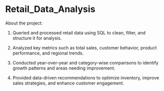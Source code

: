 # Retail_Data_Analysis
About the project:
1) Queried and processed retail data using SQL to clean, filter, and structure it for analysis.

2) Analyzed key metrics such as total sales, customer behavior, product performance, and regional trends.

3) Conducted year-over-year and category-wise comparisons to identify growth patterns and areas needing improvement.

4) Provided data-driven recommendations to optimize inventory, improve sales strategies, and enhance customer engagement.
